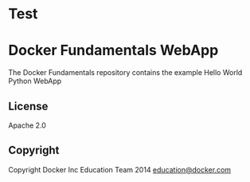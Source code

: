 # Test
Docker Fundamentals WebApp
==========================

The Docker Fundamentals repository contains the example Hello World Python WebApp

## License

Apache 2.0

## Copyright

Copyright Docker Inc Education Team 2014 <education@docker.com>
